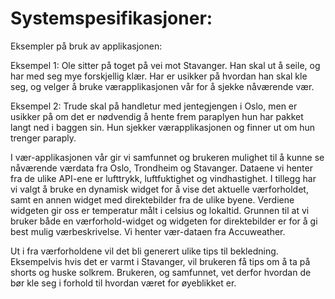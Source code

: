 # Systemspesifikasjoner: # 

Eksempler på bruk av applikasjonen:

Eksempel 1: 
Ole sitter på toget på vei mot Stavanger. Han skal ut å seile, og har med seg mye forskjellig klær. Har er usikker på hvordan han skal kle seg, og velger å bruke værapplikasjonen vår for å sjekke nåværende vær.

Eksempel 2:
Trude skal på handletur med jentegjengen i Oslo, men er usikker på om det er nødvendig å hente frem paraplyen hun har pakket langt ned i baggen sin. Hun sjekker værapplikasjonen og finner ut om hun trenger paraply. 



I vær-applikasjonen vår gir vi samfunnet og brukeren mulighet til å kunne se nåværende værdata fra Oslo, Trondheim og Stavanger. Dataene vi henter fra de ulike API-ene er lufttrykk, luftfuktighet og vindhastighet. I tillegg har vi valgt å bruke en dynamisk widget for å vise det aktuelle værforholdet, samt en annen widget med direktebilder fra de ulike byene. Verdiene widgeten gir oss er temperatur målt i celsius og lokaltid. Grunnen til at vi bruker både en værforhold-widget og widgeten for direktebilder er for å gi best mulig værbeskrivelse. Vi henter vær-dataen fra Accuweather.

Ut i fra værforholdene vil det bli generert ulike tips til bekledning. Eksempelvis hvis det er varmt i Stavanger, vil brukeren få tips om å ta på shorts og huske solkrem. Brukeren, og samfunnet, vet derfor hvordan de bør kle seg i forhold til hvordan været for øyeblikket er. 
